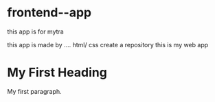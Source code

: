 # frontend--app
this app is for mytra

this app is made by   .... html/ css 
create a repository
this is my web app


<!DOCTYPE html>
<html>
<body>

<h1>My First Heading</h1>
<p>My first paragraph.</p>

</body>
</html>
